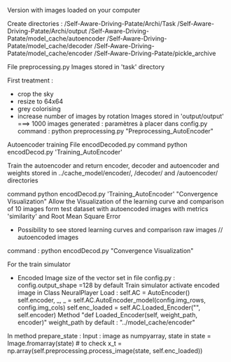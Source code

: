 Version with images loaded on your computer

Create directories :
/Self-Aware-Driving-Patate/Archi/Task
/Self-Aware-Driving-Patate/Archi/output
/Self-Aware-Driving-Patate/model_cache/autoencoder
/Self-Aware-Driving-Patate/model_cache/decoder
/Self-Aware-Driving-Patate/model_cache/encoder
/Self-Aware-Driving-Patate/pickle_archive

File preprocessing.py
Images stored in 'task' directory

First treatment :
- crop the sky
- resize to 64x64
- grey colorising
- increase number of images by rotation
Images stored in 'output/output' ===> 1000 images generated : paramètres à placer dans config.py
command : python preprocessing.py "Preprocessing_AutoEncoder"

Autoencoder training
File encodDecoded.py
command python encodDecod.py 'Training_AutoEncoder'

Train the autoencoder and return encoder, decoder and autoencoder and weights stored in ../cache_model/encoder/, /decoder/ and /autoencoder/ directories

command python encodDecod.py 'Training_AutoEncoder' "Convergence Visualization"
Allow the Visualization of the learning curve and comparison of 10 images form test dataset with autoencoded images
with metrics 'similarity' and Root Mean Square Error 

+ Possibility to see stored learning curves and comparison raw images // autoencoded images

command : python encodDecod.py "Convergence Visualization"

For the train simulator 
* Encoded Image
size of the vector set in file config.py : config.output_shape =128 by default
Train simulator activate encoded image in Class NeuralPlayer
Load : 
		self.AC = AutoEncoder()
		self.encoder, _, _ = self.AC.AutoEncoder_model(config.img_rows, config.img_cols)
		self.enc_loaded = self.AC.Loaded_Encoder("", self.encoder)
Method "def Loaded_Encoder(self, weight_path, encoder)"
weight_path by default : "../model_cache/encoder"

In method prepare_state :
Input : image as numpyarray, state in 
		state = Image.fromarray(state) # to check
		x_t = np.array(self.preprocessing.process_image(state, self.enc_loaded))



